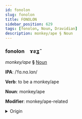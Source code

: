 ```yaml
---
id: fonolon
slug: fonolon
title: FONOLON
sidebar_position: 629
tags: [fonolon, Noun, Dravidian]
description: monkey/ape § Noun
---
```


### fonolon&emsp;<span kind="abugida">ɤƨʓ̃</span>

*monkey/ape* **§** [Noun](../../tags/Noun)

**IPA**: /ˈfɑ.nɑ.lɑn/

**Verb**: to be a monkey/ape

**Noun**: monkey/ape

**Modifier**: monkey/ape-related

<details>
    <summary>Origin</summary>
    Telugu వానరం vānaraṁ /β̞ʷäːna.ram/<br/>
    <em>Dravidian Language Family</em>
</details>